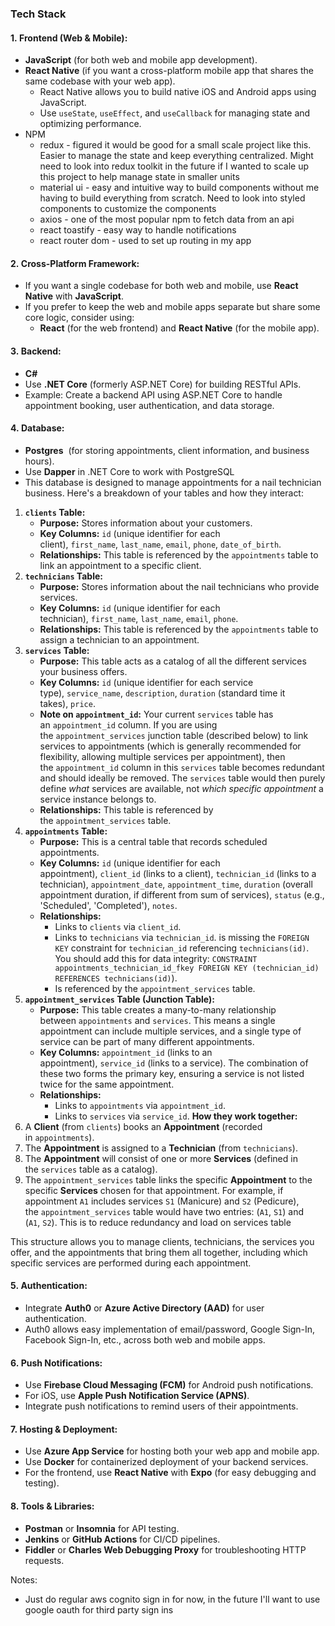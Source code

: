 
### **Tech Stack**

#### 1. **Frontend (Web & Mobile)**:

- **JavaScript** (for both web and mobile app development).
- **React Native** (if you want a cross-platform mobile app that shares the same codebase with your web app).
    - React Native allows you to build native iOS and Android apps using JavaScript.
    - Use `useState`, `useEffect`, and `useCallback` for managing state and optimizing performance.
- NPM
	- redux - figured it would be good for a small scale project like this. Easier to manage the state and keep everything centralized. Might need to look into redux toolkit in the future if I wanted to scale up this project to help manage state in smaller units
	- material ui - easy and intuitive way to build components without me having to build everything from scratch. Need to look into styled components to customize the components
	- axios - one of the most popular npm to fetch data from an api
	- react toastify - easy way to handle notifications
	- react router dom - used to set up routing in my app

#### 2. **Cross-Platform Framework**:

- If you want a single codebase for both web and mobile, use **React Native** with **JavaScript**.
- If you prefer to keep the web and mobile apps separate but share some core logic, consider using:
    - **React** (for the web frontend) and **React Native** (for the mobile app).

#### 3. **Backend**:

- **C#**
- Use **.NET Core** (formerly ASP.NET Core) for building RESTful APIs.
- Example: Create a backend API using ASP.NET Core to handle appointment booking, user authentication, and data storage.

#### 4. **Database**:

- **Postgres**  (for storing appointments, client information, and business hours).
- Use **Dapper** in .NET Core to work with PostgreSQL
- This database is designed to manage appointments for a nail technician business. Here's a breakdown of your tables and how they interact:
1. **`clients` Table:**
    - **Purpose:** Stores information about your customers.
    - **Key Columns:** `id` (unique identifier for each client), `first_name`, `last_name`, `email`, `phone`, `date_of_birth`.
    - **Relationships:** This table is referenced by the `appointments` table to link an appointment to a specific client.
2. **`technicians` Table:**
    - **Purpose:** Stores information about the nail technicians who provide services.
    - **Key Columns:** `id` (unique identifier for each technician), `first_name`, `last_name`, `email`, `phone`.
    - **Relationships:** This table is referenced by the `appointments` table to assign a technician to an appointment.
3. **`services` Table:**
    - **Purpose:** This table acts as a catalog of all the different services your business offers.
    - **Key Columns:** `id` (unique identifier for each service type), `service_name`, `description`, `duration` (standard time it takes), `price`.
    - **Note on `appointment_id`:** Your current `services` table has an `appointment_id` column. If you are using the `appointment_services` junction table (described below) to link services to appointments (which is generally recommended for flexibility, allowing multiple services per appointment), then the `appointment_id` column in this `services` table becomes redundant and should ideally be removed. The `services` table would then purely define _what_ services are available, not _which specific appointment_ a service instance belongs to.
    - **Relationships:** This table is referenced by the `appointment_services` table.
4. **`appointments` Table:**
    - **Purpose:** This is a central table that records scheduled appointments.
    - **Key Columns:** `id` (unique identifier for each appointment), `client_id` (links to a client), `technician_id` (links to a technician), `appointment_date`, `appointment_time`, `duration` (overall appointment duration, if different from sum of services), `status` (e.g., 'Scheduled', 'Completed'), `notes`.
    - **Relationships:**
        - Links to `clients` via `client_id`.
        - Links to `technicians` via `technician_id`. is missing the `FOREIGN KEY` constraint for `technician_id` referencing `technicians(id)`. You should add this for data integrity: `CONSTRAINT appointments_technician_id_fkey FOREIGN KEY (technician_id) REFERENCES technicians(id)`).
        - Is referenced by the `appointment_services` table.
5. **`appointment_services` Table (Junction Table):**
    - **Purpose:** This table creates a many-to-many relationship between `appointments` and `services`. This means a single appointment can include multiple services, and a single type of service can be part of many different appointments.
    - **Key Columns:** `appointment_id` (links to an appointment), `service_id` (links to a service). The combination of these two forms the primary key, ensuring a service is not listed twice for the same appointment.
    - **Relationships:**
        - Links to `appointments` via `appointment_id`.
        - Links to `services` via `service_id`.
**How they work together:**
6. A **Client** (from `clients`) books an **Appointment** (recorded in `appointments`).
7. The **Appointment** is assigned to a **Technician** (from `technicians`).
8. The **Appointment** will consist of one or more **Services** (defined in the `services` table as a catalog).
9. The `appointment_services` table links the specific **Appointment** to the specific **Services** chosen for that appointment. For example, if appointment `A1` includes services `S1` (Manicure) and `S2` (Pedicure), the `appointment_services` table would have two entries: (`A1`, `S1`) and (`A1`, `S2`). This is to reduce redundancy and load on services table

This structure allows you to manage clients, technicians, the services you offer, and the appointments that bring them all together, including which specific services are performed during each appointment.



#### 5. **Authentication**:

- Integrate **Auth0** or **Azure Active Directory (AAD)** for user authentication.
- Auth0 allows easy implementation of email/password, Google Sign-In, Facebook Sign-In, etc., across both web and mobile apps.

#### 6. **Push Notifications**:

- Use **Firebase Cloud Messaging (FCM)** for Android push notifications.
- For iOS, use **Apple Push Notification Service (APNS)**.
- Integrate push notifications to remind users of their appointments.

#### 7. **Hosting & Deployment**:

- Use **Azure App Service** for hosting both your web app and mobile app.
- Use **Docker** for containerized deployment of your backend services.
- For the frontend, use **React Native** with **Expo** (for easy debugging and testing).

#### 8. **Tools & Libraries**:

- **Postman** or **Insomnia** for API testing.
- **Jenkins** or **GitHub Actions** for CI/CD pipelines.
- **Fiddler** or **Charles Web Debugging Proxy** for troubleshooting HTTP requests.


Notes:
- Just do regular aws cognito sign in for now, in the future I'll want to use google oauth for third party sign ins